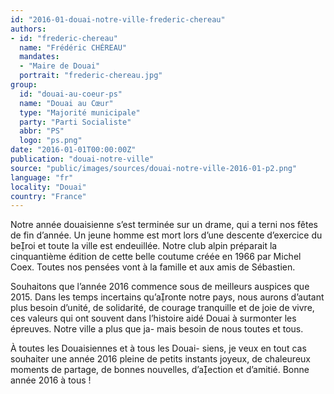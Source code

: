 ```yaml
---
id: "2016-01-douai-notre-ville-frederic-chereau"
authors:
- id: "frederic-chereau"
  name: "Frédéric CHÉREAU"
  mandates: 
  - "Maire de Douai"
  portrait: "frederic-chereau.jpg"
group:
  id: "douai-au-coeur-ps"
  name: "Douai au Cœur"
  type: "Majorité municipale"
  party: "Parti Socialiste"
  abbr: "PS"
  logo: "ps.png"
date: "2016-01-01T00:00:00Z"
publication: "douai-notre-ville"
source: "public/images/sources/douai-notre-ville-2016-01-p2.png"
language: "fr"
locality: "Douai"
country: "France"
---
```


Notre année douaisienne s’est terminée sur un drame, qui a terni nos fêtes de fin d’année. Un  jeune homme est mort lors d’une descente d’exercice du beroi et toute la ville est endeuillée. Notre club alpin préparait la cinquantième édition de cette belle coutume créée en 1966 par Michel Coex. Toutes nos pensées vont à la famille et aux amis de Sébastien.

Souhaitons que l’année 2016 commence sous de meilleurs auspices que 2015. Dans les temps incertains qu’aronte notre pays, nous aurons d’autant plus besoin d’unité, de solidarité, de courage tranquille et de joie de vivre, ces valeurs qui ont souvent dans l’histoire aidé Douai à surmonter les épreuves. Notre ville a plus que ja-
mais besoin de nous toutes et tous.

À toutes les Douaisiennes et à tous les Douai-
siens, je veux en tout cas souhaiter une année 2016 pleine de petits instants joyeux, de chaleureux moments de partage, de bonnes nouvelles, d’aection et d’amitié. Bonne année 2016 à tous !
